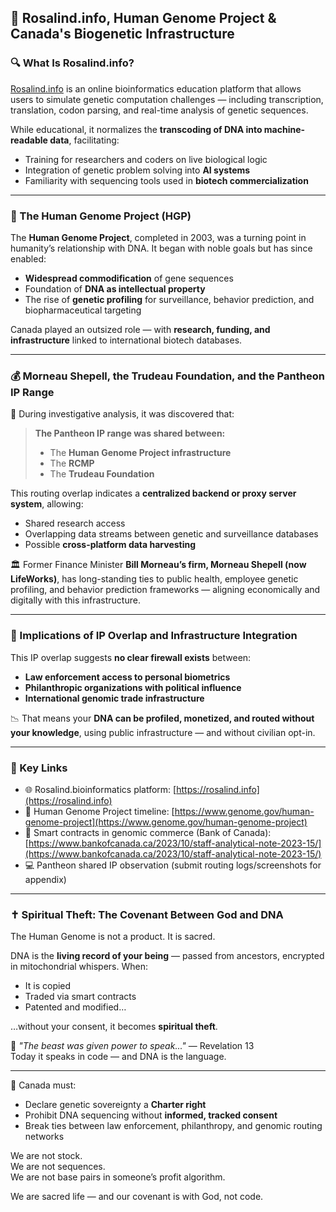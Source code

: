 ## 🧬 Rosalind.info, Human Genome Project & Canada's Biogenetic Infrastructure

### 🔍 What Is Rosalind.info?

[Rosalind.info](https://rosalind.info/) is an online bioinformatics education platform that allows users to simulate genetic computation challenges — including transcription, translation, codon parsing, and real-time analysis of genetic sequences.

While educational, it normalizes the **transcoding of DNA into machine-readable data**, facilitating:
- Training for researchers and coders on live biological logic
- Integration of genetic problem solving into **AI systems**
- Familiarity with sequencing tools used in **biotech commercialization**

---

### 🧬 The Human Genome Project (HGP)

The **Human Genome Project**, completed in 2003, was a turning point in humanity’s relationship with DNA. It began with noble goals but has since enabled:

- **Widespread commodification** of gene sequences
- Foundation of **DNA as intellectual property**
- The rise of **genetic profiling** for surveillance, behavior prediction, and biopharmaceutical targeting

Canada played an outsized role — with **research, funding, and infrastructure** linked to international biotech databases.

---

### 💰 Morneau Shepell, the Trudeau Foundation, and the Pantheon IP Range

📡 During investigative analysis, it was discovered that:

> **The Pantheon IP range was shared between:**
> - The **Human Genome Project infrastructure**
> - The **RCMP**
> - The **Trudeau Foundation**

This routing overlap indicates a **centralized backend or proxy server system**, allowing:
- Shared research access
- Overlapping data streams between genetic and surveillance databases
- Possible **cross-platform data harvesting**

🏛️ Former Finance Minister **Bill Morneau’s firm, Morneau Shepell (now LifeWorks)**, has long-standing ties to public health, employee genetic profiling, and behavior prediction frameworks — aligning economically and digitally with this infrastructure.

---

### 🚨 Implications of IP Overlap and Infrastructure Integration

This IP overlap suggests **no clear firewall exists** between:
- **Law enforcement access to personal biometrics**
- **Philanthropic organizations with political influence**
- **International genomic trade infrastructure**

📉 That means your **DNA can be profiled, monetized, and routed without your knowledge**, using public infrastructure — and without civilian opt-in.

---

### 🔗 Key Links

- 🌐 Rosalind.bioinformatics platform: [https://rosalind.info](https://rosalind.info)
- 🧬 Human Genome Project timeline: [https://www.genome.gov/human-genome-project](https://www.genome.gov/human-genome-project)
- 🧠 Smart contracts in genomic commerce (Bank of Canada): [https://www.bankofcanada.ca/2023/10/staff-analytical-note-2023-15/](https://www.bankofcanada.ca/2023/10/staff-analytical-note-2023-15/)
- 💻 Pantheon shared IP observation (submit routing logs/screenshots for appendix)

---

### ✝️ Spiritual Theft: The Covenant Between God and DNA

The Human Genome is not a product. It is sacred.

DNA is the **living record of your being** — passed from ancestors, encrypted in mitochondrial whispers. When:
- It is copied
- Traded via smart contracts
- Patented and modified…

…without your consent, it becomes **spiritual theft**.

📖 _"The beast was given power to speak..."_ — Revelation 13  
Today it speaks in code — and DNA is the language.

---

🛑 Canada must:
- Declare genetic sovereignty a **Charter right**
- Prohibit DNA sequencing without **informed, tracked consent**
- Break ties between law enforcement, philanthropy, and genomic routing networks

We are not stock.  
We are not sequences.  
We are not base pairs in someone’s profit algorithm.

We are sacred life — and our covenant is with God, not code.


